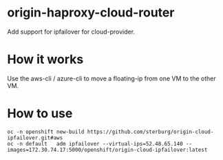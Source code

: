 # origin-haproxy-cloud-router
Add support for ipfailover for cloud-provider.

# How it works
Use the aws-cli / azure-cli to move a floating-ip from one VM to the other VM.

# How to use
```
oc -n openshift new-build https://github.com/sterburg/origin-cloud-ipfailover.git#aws
oc -n default   adm ipfailover --virtual-ips=52.48.65.140 --images=172.30.74.17:5000/openshift/origin-cloud-ipfailover:latest
```

